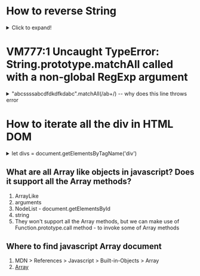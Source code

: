 # How to reverse String

<details>
  <summary>Click to expand!</summary>
  
  ```Java
    [...'Mohan'].reverse().join('')
  ```
</details>


# VM777:1 Uncaught TypeError: String.prototype.matchAll called with a non-global RegExp argument

<details>
  <summary>"abcssssabcdfdkdfkdabc".matchAll(/ab+/) -- why does this line throws error</summary>
  It was missing global flag

  ```Java
  "abcssssabcdfdkdfkdabc".matchAll(/ab+/g)
  [..."abcssssabcdfdkdfkdabc".matchAll(/ab+/g)]
  ```
</details>

# How to iterate all the div in HTML DOM

<details>
  <summary>let divs = document.getElementsByTagName('div')</summary>
  This avoids the overhead of checking the length of the array. 
  Ensures that the div variable is reassigned to the current item each time around the loop for added convenience.

  ```Java
  let divs = document.getElementsByTagName('div')
  for (let i = 0, div; div = divs[i]; i++) {
    /* Process div in some way */
  }
  ```
</details>

## What are all Array like objects in javascript? Does it support all the Array methods?
1. ArrayLike
  1. arguments
  1. NodeList - document.getElementsById
  1. string
1. They won't support all the Array methods, but we can make use of Function.prototype.call method - to invoke some of Array methods



## Where to find javascript Array document

1. MDN > References > Javascript > Built-in-Objects > Array
1. [Array](https://developer.mozilla.org/en-US/docs/Web/JavaScript/Reference/Global_Objects/Array)